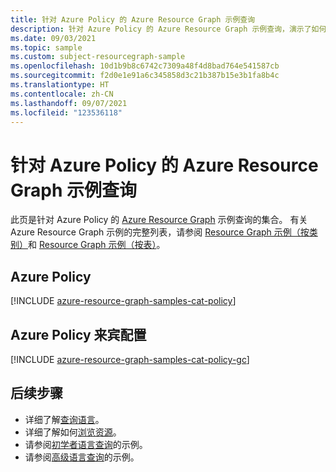 ```yaml
---
title: 针对 Azure Policy 的 Azure Resource Graph 示例查询
description: 针对 Azure Policy 的 Azure Resource Graph 示例查询，演示了如何使用资源类型和表来访问与 Azure Policy 相关的资源和属性。
ms.date: 09/03/2021
ms.topic: sample
ms.custom: subject-resourcegraph-sample
ms.openlocfilehash: 10d1b9b8c6742c7309a48f4d8bad764e541587cb
ms.sourcegitcommit: f2d0e1e91a6c345858d3c21b387b15e3b1fa8b4c
ms.translationtype: HT
ms.contentlocale: zh-CN
ms.lasthandoff: 09/07/2021
ms.locfileid: "123536118"
---
```

# <a name="azure-resource-graph-sample-queries-for-azure-policy"></a>针对 Azure Policy 的 Azure Resource Graph 示例查询

此页是针对 Azure Policy 的 [Azure Resource Graph](../../resource-graph/overview.md) 示例查询的集合。 有关 Azure Resource Graph 示例的完整列表，请参阅 [Resource Graph 示例（按类别）](../../resource-graph/samples/samples-by-category.md)和 [Resource Graph 示例（按表）](../../resource-graph/samples/samples-by-table.md)。

## <a name="azure-policy"></a>Azure Policy

[!INCLUDE [azure-resource-graph-samples-cat-policy](../../../../includes/resource-graph/samples/bycat/azure-policy.md)]

## <a name="azure-policy-guest-configuration"></a>Azure Policy 来宾配置

[!INCLUDE [azure-resource-graph-samples-cat-policy-gc](../../../../includes/resource-graph/samples/bycat/azure-policy-guest-configuration.md)]

## <a name="next-steps"></a>后续步骤

- 详细了解[查询语言](../../resource-graph/concepts/query-language.md)。
- 详细了解如何[浏览资源](../../resource-graph/concepts/explore-resources.md)。
- 请参阅[初学者语言查询](../../resource-graph/samples/starter.md)的示例。
- 请参阅[高级语言查询](../../resource-graph/samples/advanced.md)的示例。
